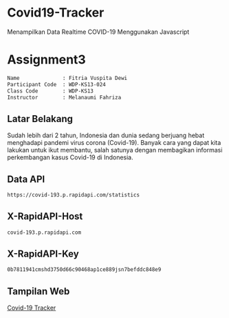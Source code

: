 # Covid19-Tracker
Menampilkan Data Realtime COVID-19 Menggunakan Javascript 

# Assignment3

```bash
Name              : Fitria Vuspita Dewi
Participant Code  : WDP-KS13-024
Class Code        : WDP-KS13
Instructor        : Melanaumi Fahriza
```

<h2>Latar Belakang</h2>

<p>Sudah lebih dari 2 tahun, Indonesia dan dunia sedang berjuang hebat menghadapi pandemi virus corona (Covid-19). Banyak cara yang dapat kita lakukan untuk ikut membantu, salah satunya dengan membagikan informasi perkembangan kasus Covid-19 di Indonesia.</p>

<h2>Data API</h2>

```bash
https://covid-193.p.rapidapi.com/statistics
```

<h2>X-RapidAPI-Host</h2>

```bash
covid-193.p.rapidapi.com
```

<h2>X-RapidAPI-Key</h2>

```bash
0b7811941cmshd3750d66c90468ap1ce889jsn7befddc848e9
```


<h2>Tampilan Web</h2>

[Covid-19 Tracker](https://fitriavd.github.io/Covid19-Tracker/)
